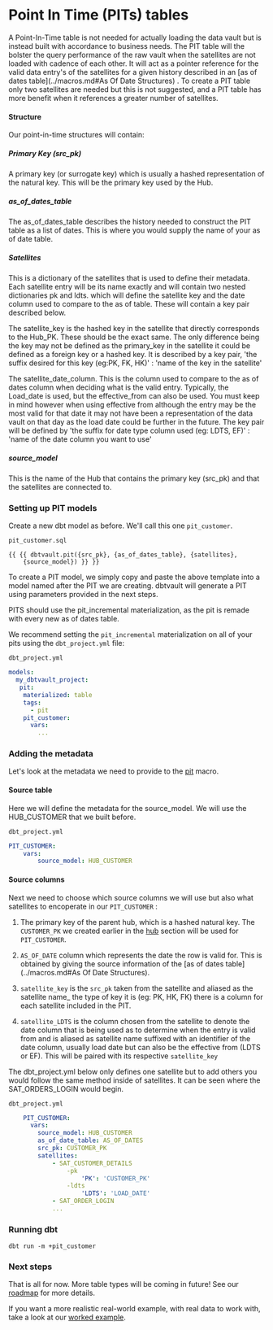 # Point In Time (PITs) tables

A Point-In-Time table is not needed for actually loading the data vault but is instead built with accordance to business needs.
The PIT table will the bolster the query performance of the raw vault when the satellites are not loaded with cadence of each other.
It will act as a pointer reference for the valid data entry's of the satellites for a given history described in an 
[as of dates table](../macros.md#As Of Date Structures) . To create a PIT table only two satellites are needed but this is not suggested, and a PIT table has more 
benefit when it references a greater number of satellites. 

#### Structure

Our point-in-time structures will contain:

##### Primary Key (src_pk)
A primary key (or surrogate key) which is usually a hashed representation of the natural key. This will be the primary key used
by the Hub.

##### as_of_dates_table 
The as_of_dates_table describes the history needed to construct the PIT table as a list of dates. This is where you would 
supply the name of your as of date table.

##### Satellites
This is a dictionary of the satellites that is used to define their metadata. Each satellite entry will be its name exactly and will contain
two nested dictionaries pk and ldts. which will define the satellite key and the date column used to compare to the as of table. 
These will contain a key pair described below.

The satellite_key is the hashed key in the satellite that directly corresponds to the Hub_PK. These should be the exact same.
The only difference being the key may not be defined as the primary_key in the satellite it could be defined as a foreign key
or a hashed key. It is described by a key pair, 'the suffix desired for this key (eg:PK, FK, HK)' : 'name of the key in the satellite'

The satellite_date_column. This is the column used to compare to the as of dates column when deciding what is the valid entry.
Typically, the Load_date is used, but the effective_from can also be used. You must keep in mind however when using effective from
although the entry may be the most valid for that date it may not have been a representation of the data vault on that day as the load date could be
further in the future. The key pair will be defined by 'the suffix for date type column used (eg: LDTS, EF)' : 'name of the date column you want to use'

##### source_model
This is the name of the Hub that contains the primary key (src_pk) and that the satellites are connected to. 


### Setting up PIT models

Create a new dbt model as before. We'll call this one `pit_customer`. 

`pit_customer.sql`
```jinja
{{ {{ dbtvault.pit({src_pk}, {as_of_dates_table}, {satellites}, 
    {source_model}) }} }}
```

To create a PIT model, we simply copy and paste the above template into a model named after the PIT we
are creating. dbtvault will generate a PIT using parameters provided in the next steps.

PITS should use the pit_incremental materialization, as the pit is remade with every new as of dates table. 

We recommend setting the `pit_incremental` materialization on all of your pits using the `dbt_project.yml` file:

`dbt_project.yml`
```yaml
models:
  my_dbtvault_project:
   pit:
    materialized: table
    tags:
      - pit
    pit_customer:
      vars:
        ...
```

### Adding the metadata

Let's look at the metadata we need to provide to the [pit](../macros.md#pit) macro.

#### Source table
Here we will define the metadata for the source_model. We will use the HUB_CUSTOMER that we built before.

`dbt_project.yml`
```yaml
PIT_CUSTOMER:
    vars:
        source_model: HUB_CUSTOMER
```
#### Source columns

Next we need to choose which  source columns we will use but also what satellites to encoperate in our `PIT_CUSTOMER` :

1. The primary key of the parent hub,  which is a hashed natural key. 
The `CUSTOMER_PK` we created earlier in the [hub](tut_hubs.md) section will be used for `PIT_CUSTOMER`.

2. `AS_OF_DATE` column which represents the date the row is valid for. This is obtained by giving the source information of the [as of dates table](../macros.md#As Of Date Structures).

3. `satellite_key` is the `src_pk` taken from the satellite and aliased as  the satellite name_ the type of key it is (eg: PK, HK, FK)
there is a column for each satellite included in the PIT.

4. `satellite_LDTS` is the column chosen from the satellite to denote the date column that is being used as to determine when the entry is
valid from and is aliased as satellite name suffixed with an identifier of the date column, usually load date but can also be the effective from (LDTS or EF). This will be paired 
with  its respective `satellite_key` 
   
The dbt_project.yml below only defines one satellite but to add others you would follow the same method inside of satellites.
It can be seen where the SAT_ORDERS_LOGIN would begin.

`dbt_project.yml`
```yaml hl_lines="5 6 7 8 9 10 11 12"
    PIT_CUSTOMER:
      vars:
        source_model: HUB_CUSTOMER
        as_of_date_table: AS_OF_DATES
        src_pk: CUSTOMER_PK
        satellites: 
            - SAT_CUSTOMER_DETAILS
                -pk
                    'PK': 'CUSTOMER_PK'
                -ldts
                    'LDTS': 'LOAD_DATE'
            - SAT_ORDER_LOGIN
            ...
```

### Running dbt

`dbt run -m +pit_customer`

### Next steps

That is all for now. More table types will be coming in future! See our [roadmap](../roadmap.md) for more details.

If you want a more realistic real-world example, with real data to work with, take a look at our [worked example](../worked_example/we_worked_example.md).